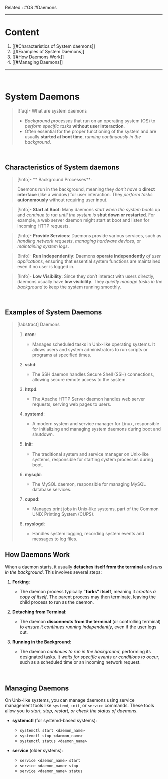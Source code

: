 Related : #OS #Daemons 

---
# Content
1. [[#Characteristics of System daemons]]
2. [[#Examples of System Daemons]]
3. [[#How Daemons Work]]
4. [[#Managing Daemons]]

---

<br>

# System Daemons
> [!faq]- What are system daemons
>- *Background processes* that run on an operating system (OS) to *perform specific tasks* **without user interaction**. 
> - Often essential for the proper functioning of the system and are usually **started at boot time**, *running continuously in the background*.

<br>

## Characteristics of System daemons

> [!info]- ** Background Processes**:
> 
> Daemons run in the background, meaning they *don’t have a* **direct interface** (like a window) for user interaction. They *perform tasks* **autonomously** without requiring user input.

> [!info]- **Start at Boot**:
>  Many daemons *start when the system boots* up and *continue to run until the system is* **shut down or restarted**. For example, a web server daemon might start at boot and listen for incoming HTTP requests.

> [!info]- **Provide Services**:
>  Daemons provide various services, such as *handling network requests*, *managing hardware devices*, or *maintaining system logs*.

> [!info]- **Run Independently**:
>    Daemons **operate independently** *of user applications*, ensuring that essential system functions are maintained even if no user is logged in.

> [!info]- **Low Visibility**:
>    Since they don’t interact with users directly, daemons usually have **low visibility**. They *quietly manage tasks in the background* to keep the system running smoothly.

<br>

## Examples of System Daemons

> [!abstract] Daemons
> 1. **cron**:
>     
>     - Manages scheduled tasks in Unix-like operating systems. It allows users and system administrators to run scripts or programs at specified times.
> 2. **sshd**:
>     
>     - The SSH daemon handles Secure Shell (SSH) connections, allowing secure remote access to the system.
> 3. **httpd**:
>     
>     - The Apache HTTP Server daemon handles web server requests, serving web pages to users.
> 4. **systemd**:
>     
>     - A modern system and service manager for Linux, responsible for initializing and managing system daemons during boot and shutdown.
> 5. **init**:
>     
>     - The traditional system and service manager on Unix-like systems, responsible for starting system processes during boot.
> 6. **mysqld**:
>     
>     - The MySQL daemon, responsible for managing MySQL database services.
> 7. **cupsd**:
>     
>     - Manages print jobs in Unix-like systems, part of the Common UNIX Printing System (CUPS).
> 8. **rsyslogd**:
>     
>     - Handles system logging, recording system events and messages to log files.

## How Daemons Work
When a daemon starts, it usually **detaches itself from the terminal** and *runs in the background*. This involves several steps:

1. **Forking**:
    - The daemon process typically **"forks" itself**, meaning it *creates a copy of itself*. The parent process may then terminate, leaving the child process to run as the daemon.

1. **Detaching from Terminal**:
    - The daemon **disconnects from the terminal** (or controlling terminal) to *ensure it continues running independently*, even if the user logs out.

1. **Running in the Background**:
    - The daemon *continues to run in the background*, performing its designated tasks. It *waits for specific events or conditions to occur*, such as a scheduled time or an incoming network request.

<br>

## Managing Daemons

On Unix-like systems, you can manage daemons using service management tools like `systemd`, `init`, or `service` commands. These tools allow you to *start, stop, restart, or check the status of daemons*.

- **systemctl** (for systemd-based systems):
    
    - `systemctl start <daemon_name>`
    - `systemctl stop <daemon_name>`
    - `systemctl status <daemon_name>`

- **service** (older systems):
    
    - `service <daemon_name> start`
    - `service <daemon_name> stop`
    - `service <daemon_name> status`